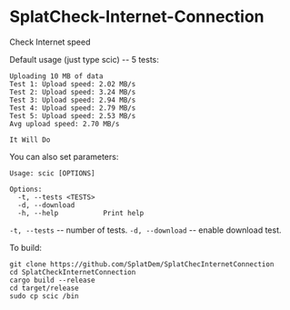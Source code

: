 # SplatCheck-Internet-Connection
Check Internet speed

Default usage (just type scic) -- 5 tests:
```
Uploading 10 MB of data
Test 1: Upload speed: 2.02 MB/s
Test 2: Upload speed: 3.24 MB/s
Test 3: Upload speed: 2.94 MB/s
Test 4: Upload speed: 2.79 MB/s
Test 5: Upload speed: 2.53 MB/s
Avg upload speed: 2.70 MB/s

It Will Do
```

You can also set parameters:
```
Usage: scic [OPTIONS]

Options:
  -t, --tests <TESTS>  
  -d, --download       
  -h, --help           Print help
```

`-t, --tests` -- number of tests.
`-d, --download` -- enable download test.

To build:
```
git clone https://github.com/SplatDem/SplatChecInternetConnection
cd SplatCheckInternetConnection
cargo build --release
cd target/release
sudo cp scic /bin
```
